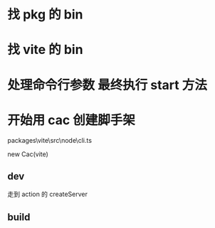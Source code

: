 # 找 pkg 的 bin

# 找 vite 的 bin

# 处理命令行参数 最终执行 start 方法

# 开始用 cac 创建脚手架

packages\vite\src\node\cli.ts

new Cac(vite)

## dev

走到 action 的 createServer

## build
